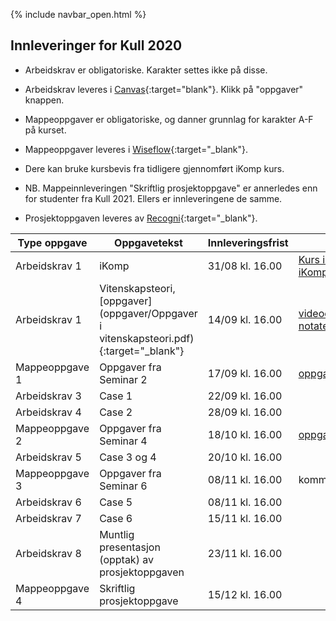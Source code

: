 {% include navbar_open.html %}
## Innleveringer for Kull 2020

- Arbeidskrav er obligatoriske. Karakter settes ikke på disse.
- Arbeidskrav leveres i [Canvas](https://uit.instructure.com/courses/24034){:target="blank"}. Klikk på "oppgaver" knappen.
- Mappeoppgaver er obligatoriske, og danner grunnlag for karakter A-F på kurset.
- Mappeoppgaver leveres i [Wiseflow](https://europe.wiseflow.net/login/license/6){:target="_blank"}.   

- Dere kan bruke kursbevis fra tidligere gjennomført iKomp kurs.
- NB. Mappeinnleveringen "Skriftlig prosjektoppgave" er annerledes enn for studenter fra Kull 2021. Ellers er innleveringene de samme.  
- Prosjektoppgaven leveres av [Recogni](https://www.recogni.no/){:target="_blank"}.



| Type oppgave <img width=80/>   |  Oppgavetekst  <img width=300/>       | Innleveringsfrist <img width=80/> | Ressurser <img width=200/>  |
|----------------|----------------------------------------------------------------------|-----------|--------------------------------------|
|Arbeidskrav 1   | iKomp                        | 31/08 kl. 16.00       |<a href="https://result.uit.no/ikomp/" target="_blank">Kurs iKomp</a> <br> <a href="https://result.uit.no/ikomp/faq-no/" target="_blank">iKomp FAQ</a>    |
|Arbeidskrav 1   | Vitenskapsteori, [oppgaver](oppgaver/Oppgaver i vitenskapsteori.pdf){:target="_blank"}                        | 14/09 kl. 16.00       | [videoer](https://mediasite.uit.no/Mediasite/Channel/74954bff93cb4035bb5fde4b71fbae825f){:target="blank"} <br /> [notater](vitenskapsteori.pdf){:target="blank"}  |
|Mappeoppgave 1   | Oppgaver fra Seminar 2                       | 17/09 kl. 16.00       | [oppgave](seminar2.md){:target="_blank"}    |
|Arbeidskrav 3   | Case 1                        | 22/09 kl. 16.00       |    |
|Arbeidskrav 4   | Case 2                        | 28/09 kl. 16.00       |    |
|Mappeoppgave 2   | Oppgaver fra Seminar 4                        | 18/10 kl. 16.00       | [oppgave](seminar4.md){:target="_blank"}   |
|Arbeidskrav 5   | Case 3 og 4                       | 20/10 kl. 16.00       |    |
|Mappeoppgave 3   | Oppgaver fra Seminar 6                       | 08/11 kl. 16.00       | kommer   |
|Arbeidskrav 6   | Case 5                        | 08/11 kl. 16.00       |    |
|Arbeidskrav 7   | Case 6                        | 15/11 kl. 16.00       |    |
|Arbeidskrav 8   | Muntlig presentasjon (opptak) av prosjektoppgaven                        | 23/11 kl. 16.00       |    |
|Mappeoppgave 4   |Skriftlig prosjektoppgave                      | 15/12 kl. 16.00       |    |

